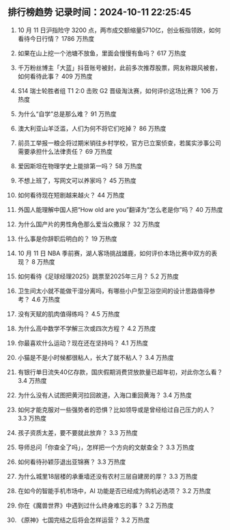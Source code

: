 
## 排行榜趋势 记录时间：2024-10-11 22:25:45
  
  1. 10 月 11 日沪指险守 3200 点，两市成交额缩量5710亿，创业板指领跌，如何看待今日行情？ 1786 万热度
    
  2. 如果在山上挖一个池塘不放鱼，里面会慢慢有鱼吗？ 617 万热度
    
  3. 千万粉丝博主「大蓝」抖音账号被封，此前多次推荐股票，网友称跟风被套，如何看待此事？ 409 万热度
    
  4. S14 瑞士轮胜者组 T1 2:0 击败 G2 晋级淘汰赛，如何评价这场比赛？ 106 万热度
    
  5. 为什么“自学”总是那么难？ 91 万热度
    
  6. 澳大利亚山羊泛滥，人们为何不将它们吃掉？ 86 万热度
    
  7. 前员工举报一粮企将过期米销往乡村学校，官方已立案侦查，若属实涉事公司需要承担什么法律责任？ 69 万热度
    
  8. 爱因斯坦在物理学史上能排第一吗？ 58 万热度
    
  9. 不想上班了，写网文可以养家吗？ 45 万热度
    
  10. 如何看待现在短剧越来越火？ 44 万热度
    
  11. 外国人能理解中国人把“How old are you”翻译为“怎么老是你”吗？ 40 万热度
    
  12. 为什么国产片的男性角色那么爱当众撒尿？ 32 万热度
    
  13. 什么事是你辞职后明白的？ 19 万热度
    
  14. 10 月 11 日 NBA 季前赛，湖人客场挑战雄鹿，如何评价本场比赛中双方的表现？ 8 万热度
    
  15. 如何看待《足球经理2025》跳票至2025年三月？ 5.2 万热度
    
  16. 卫生间太小就不能做干湿分离吗，有哪些小户型卫浴空间的设计思路值得参考？ 4.6 万热度
    
  17. 没有天赋的肌肉值得练吗？ 4.5 万热度
    
  18. 为什么高中数学不学解三次或四次方程？ 4.2 万热度
    
  19. 你最喜欢什么运动？现在还在坚持吗？ 4.1 万热度
    
  20. 小猫是不是小时候都很粘人，长大了就不粘人？ 3.4 万热度
    
  21. 有银行单日流失40亿存款，国庆假期消费贷放款量已超年初，对此你怎么看？ 3.4 万热度
    
  22. 为什么没有人试图把黄河拉回故道，入海口重回黄海？ 3.4 万热度
    
  23. 如何才能克服对一些强势者的恐惧？比如领导或是曾经给过自己压力的人？ 3.3 万热度
    
  24. 孩子资质太差，要不要就此放弃？ 3.3 万热度
    
  25. 导师总问「你查全了吗」，怎样把一个方向的文献查全？ 3.3 万热度
    
  26. 如何看待孙颖莎退出亚锦赛？ 3.3 万热度
    
  27. 为什么城里18层楼的承重墙还没有农村三层自建房的厚？ 3.3 万热度
    
  28. 在如今的智能手机市场中，AI 功能是否已经成为购机必选项？ 3.2 万热度
    
  29. 你在《魔兽世界》中遇到过什么终身难忘的事？ 3.2 万热度
    
  30. 《原神》七国完结之后将会怎样运营？ 3.2 万热度
    